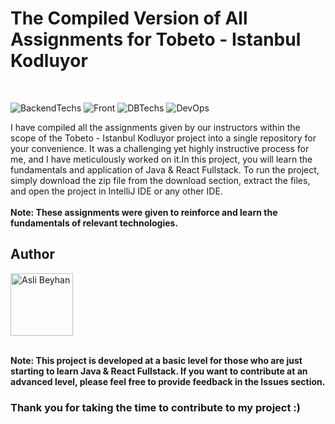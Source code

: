 # The Compiled Version of All Assignments for Tobeto - Istanbul Kodluyor 
<br>

 ![BackendTechs](https://skillicons.dev/icons?i=java,spring,hibernate,maven)  ![Front](https://skillicons.dev/icons?i=javascript,typescript,react,redux,bootstrap,css,html)   ![DBTechs](https://skillicons.dev/icons?i=postgresql)  ![DevOps](https://skillicons.dev/icons?i=git,postman,docker,aws) 

I have compiled all the assignments given by our instructors within the scope of the Tobeto - Istanbul Kodluyor project into a single repository for your convenience. It was a challenging yet highly instructive process for me, and I have meticulously worked on it.In this project, you will learn the fundamentals and application of Java & React Fullstack. To run the project, simply download the zip file from the download section, extract the files, and open the project in IntelliJ IDE or any other IDE.
<br>
<br>
**Note: These assignments were given to reinforce and learn the fundamentals of relevant technologies.**

## Author
<a href="https://github.com/aslibeyhan">
    <img src="https://avatars.githubusercontent.com/u/77741685?v=4" alt="Asli Beyhan" width="100" height="100">
</a>
<br>
<br>

**Note: 
This project is developed at a basic level for those who are just starting to learn Java & React Fullstack. If you want to contribute at an advanced level, please feel free to provide feedback in the Issues section.**

### Thank you for taking the time to contribute to my project :)
